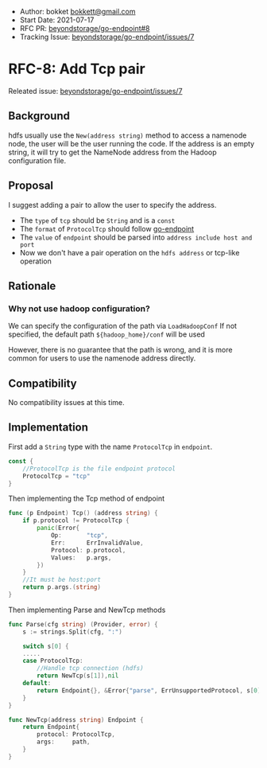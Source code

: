 - Author: bokket  [bokkett@gmail.com](mailto:bokkett@gmail.com)
- Start Date: 2021-07-17
- RFC PR: [beyondstorage/go-endpoint#8](https://github.com/beyondstorage/go-endpoint/pull/8)
- Tracking Issue: [beyondstorage/go-endpoint/issues/7](https://github.com/beyondstorage/go-endpoint/issues/7)

# RFC-8: Add Tcp pair

Releated issue: [beyondstorage/go-endpoint/issues/7](https://github.com/beyondstorage/go-endpoint/issues/7)

## Background

hdfs usually use the `New(address string)` method to access a namenode node, the user will be the user running the code. If the address is an empty string, it will try to get the NameNode address from the Hadoop configuration file.

## Proposal

I suggest adding a pair to allow the user to specify the address.

- The `type` of `tcp` should be `String` and is a `const`
- The `format` of `ProtocolTcp` should follow  [go-endpoint](https://github.com/beyondstorage/go-endpoint/blob/master/README.md)
- The `value` of `endpoint` should be parsed into `address include host and port`
- Now we don't have a pair operation on the `hdfs address` or tcp-like operation

## Rationale

### Why not use hadoop configuration?

We can specify the configuration of the path via `LoadHadoopConf`
If not specified, the default path `${hadoop_home}/conf` will be used

However, there is no guarantee that the path is wrong, and it is more common for users to use the namenode address directly.

## Compatibility

No compatibility issues at this time.

## Implementation

First add a  `String` type with the name `ProtocolTcp` in `endpoint`. 

```go
const {
    //ProtocolTcp is the file endpoint protocol
    ProtocolTcp = "tcp"
}
```

Then implementing the Tcp method of endpoint

```go
func (p Endpoint) Tcp() (address string) {
	if p.protocol != ProtocolTcp {
		panic(Error{
			Op:       "tcp",
			Err:      ErrInvalidValue,
			Protocol: p.protocol,
			Values:   p.args,
		})
	}
    //It must be host:port
    return p.args.(string)
}
```

Then implementing Parse and NewTcp methods

```go
func Parse(cfg string) (Provider, error) {
	s := strings.Split(cfg, ":")

	switch s[0] {
	.....
	case ProtocolTcp:
        //Handle tcp connection (hdfs)
        return NewTcp(s[1]),nil
	default:
		return Endpoint{}, &Error{"parse", ErrUnsupportedProtocol, s[0], nil}
	}
}
```



```go
func NewTcp(address string) Endpoint {
    return Endpoint{
		protocol: ProtocolTcp,
		args:     path,
	}
}
```
